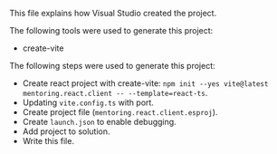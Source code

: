 This file explains how Visual Studio created the project.

The following tools were used to generate this project:
- create-vite

The following steps were used to generate this project:
- Create react project with create-vite: `npm init --yes vite@latest mentoring.react.client -- --template=react-ts`.
- Updating `vite.config.ts` with port.
- Create project file (`mentoring.react.client.esproj`).
- Create `launch.json` to enable debugging.
- Add project to solution.
- Write this file.
